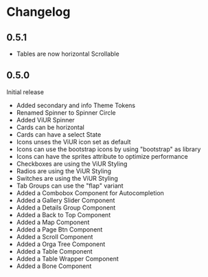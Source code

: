 # Changelog

## 0.5.1
- Tables are now horizontal Scrollable

## 0.5.0
Initial release

- Added secondary and info Theme Tokens
- Renamed Spinner to Spinner Circle
- Added ViUR Spinner
- Cards can be horizontal
- Cards can have a select State
- Icons unses the ViUR icon set as default
- Icons can use the bootstrap icons by using "bootstrap" as library
- Icons can have the sprites attribute to optimize performance
- Checkboxes are using the ViUR Styling
- Radios are using the ViUR Styling
- Switches are using the ViUR Styling
- Tab Groups can use the "flap" variant
- Added a Combobox Component for Autocompletion
- Added a Gallery Slider Component
- Added a Details Group Component
- Added a Back to Top Component
- Added a Map Component
- Added a Page Btn Component
- Added a Scroll Component
- Added a Orga Tree Component
- Added a Table Component
- Added a Table Wrapper Component
- Added a Bone Component